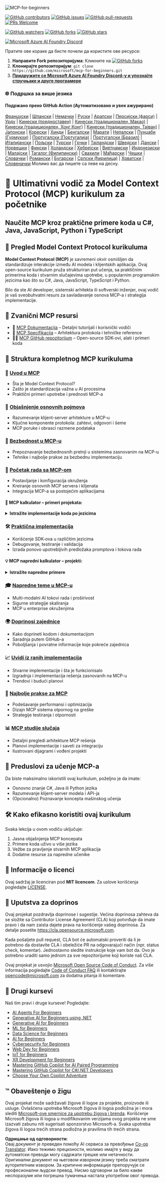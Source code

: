 <!--
CO_OP_TRANSLATOR_METADATA:
{
  "original_hash": "ce7bdf442957a1b4876032fd8ac80617",
  "translation_date": "2025-05-19T11:05:50+00:00",
  "source_file": "README.md",
  "language_code": "sr"
}
-->
![MCP-for-beginners](../../translated_images/mcp-beginners.2ce2b317996369ff66c5b72e25eff9d4288ab2741fc70c0b4e523d1ae1e249fd.sr.png)

[![GitHub contributors](https://img.shields.io/github/contributors/microsoft/mcp-for-beginners.svg)](https://GitHub.com/microsoft/mcp-for-beginners/graphs/contributors)
[![GitHub issues](https://img.shields.io/github/issues/microsoft/mcp-for-beginners.svg)](https://GitHub.com/microsoft/mcp-for-beginners/issues)
[![GitHub pull-requests](https://img.shields.io/github/issues-pr/microsoft/mcp-for-beginners.svg)](https://GitHub.com/microsoft/mcp-for-beginners/pulls)
[![PRs Welcome](https://img.shields.io/badge/PRs-welcome-brightgreen.svg?style=flat-square)](http://makeapullrequest.com)

[![GitHub watchers](https://img.shields.io/github/watchers/microsoft/mcp-for-beginners.svg?style=social&label=Watch)](https://GitHub.com/microsoft/mcp-for-beginners/watchers)
[![GitHub forks](https://img.shields.io/github/forks/microsoft/mcp-for-beginners.svg?style=social&label=Fork)](https://GitHub.com/microsoft/mcp-for-beginners/network)
[![GitHub stars](https://img.shields.io/github/stars/microsoft/mcp-for-beginners?style=social&label=Star)](https://GitHub.com/microsoft/mcp-for-beginners/stargazers)


[![Microsoft Azure AI Foundry Discord](https://dcbadge.vercel.app/api/server/ByRwuEEgH4)](https://discord.com/invite/ByRwuEEgH4)


Пратите ове кораке да бисте почели да користите ове ресурсе:
1. **Направите Fork репозиторијума**: Кликните на [![GitHub forks](https://img.shields.io/github/forks/microsoft/mcp-for-beginners.svg?style=social&label=Fork)](https://GitHub.com/microsoft/mcp-for-beginners/network)
2. **Клонирајте репозиторијум**:   `git clone https://github.com/microsoft/mcp-for-beginners.git`
3. [**Придружите се Microsoft Azure AI Foundry Discord-у и упознајте стручњаке и друге програмере**](https://discord.com/invite/ByRwuEEgH4)


### 🌐 Подршка за више језика

#### Подржано преко GitHub Action (Аутоматизовано и увек ажурирано)
[Француски](../fr/README.md) | [Шпански](../es/README.md) | [Немачки](../de/README.md) | [Руски](../ru/README.md) | [Арапски](../ar/README.md) | [Персијски (фарси)](../fa/README.md) | [Урду](../ur/README.md) | [Кинески (поедноставен)](../zh/README.md) | [Кинески (традиционален, Макао)](../mo/README.md) | [Кинески (традиционален, Хонг Конг)](../hk/README.md) | [Кинески (традиционален, Тајван)](../tw/README.md) | [Јапонски](../ja/README.md) | [Корески](../ko/README.md) | [Хинди](../hi/README.md) | [Бенгалски](../bn/README.md) | [Марати](../mr/README.md) | [Непалски](../ne/README.md) | [Пунџаби (Гурмукхи)](../pa/README.md) | [Португалски (Португалија)](../pt/README.md) | [Португалски (Бразил)](../br/README.md) | [Италијански](../it/README.md) | [Пољски](../pl/README.md) | [Турски](../tr/README.md) | [Грчки](../el/README.md) | [Тајландски](../th/README.md) | [Шведски](../sv/README.md) | [Дански](../da/README.md) | [Норвешки](../no/README.md) | [Фински](../fi/README.md) | [Холандски](../nl/README.md) | [Хебрејски](../he/README.md) | [Виетнамски](../vi/README.md) | [Индонезиски](../id/README.md) | [Малајски](../ms/README.md) | [Тагалог (Филипински)](../tl/README.md) | [Свахили](../sw/README.md) | [Мађарски](../hu/README.md) | [Чешки](../cs/README.md) | [Словачки](../sk/README.md) | [Романски](../ro/README.md) | [Бугарски](../bg/README.md) | [Српски (ћирилица)](./README.md) | [Хрватски](../hr/README.md) | [Словеначки](../sl/README.md) Молимо вас да пишете са леве на десну.
# 🚀 Ultimativni vodič za Model Context Protocol (MCP) kurikulum za početnike

## **Naučite MCP kroz praktične primere koda u C#, Java, JavaScript, Python i TypeScript**

## 🧠 Pregled Model Context Protocol kurikuluma

**Model Context Protocol (MCP)** je savremeni okvir osmišljen da standardizuje interakcije između AI modela i klijentskih aplikacija. Ovaj open-source kurikulum pruža strukturiran put učenja, sa praktičnim primerima koda i stvarnim slučajevima upotrebe, u popularnim programskim jezicima kao što su C#, Java, JavaScript, TypeScript i Python.

Bilo da ste AI developer, sistemski arhitekta ili softverski inženjer, ovaj vodič je vaš sveobuhvatni resurs za savladavanje osnova MCP-a i strategija implementacije.

## 🔗 Zvanični MCP resursi

- 📘 [MCP Dokumentacija](https://modelcontextprotocol.io/) – Detaljni tutorijali i korisnički vodiči  
- 📜 [MCP Specifikacija](https://spec.modelcontextprotocol.io/) – Arhitektura protokola i tehničke reference  
- 🧑‍💻 [MCP GitHub repozitorijum](https://github.com/modelcontextprotocol) – Open-source SDK-ovi, alati i primeri koda  

## 🧭 Struktura kompletnog MCP kurikuluma

### 📌 [Uvod u MCP](./00-Introduction/README.md)

- Šta je Model Context Protocol?  
- Zašto je standardizacija važna u AI procesima  
- Praktični primeri upotrebe i prednosti MCP-a  

### 🧩 [Objašnjenje osnovnih pojmova](./01-CoreConcepts/README.md)

- Razumevanje klijent-server arhitekture u MCP-u  
- Ključne komponente protokola: zahtevi, odgovori i šeme  
- MCP poruke i obrasci razmene podataka  

### 🔐 [Bezbednost u MCP-u](./02-Security/readme.md)

- Prepoznavanje bezbednosnih pretnji u sistemima zasnovanim na MCP-u  
- Tehnike i najbolje prakse za bezbednu implementaciju  

### 🚀 [Početak rada sa MCP-om](./03-GettingStarted/README.md)

- Postavljanje i konfiguracija okruženja  
- Kreiranje osnovnih MCP servera i klijenata  
- Integracija MCP-a sa postojećim aplikacijama  

#### 🧮 MCP kalkulator – primeri projekata:  
<details>
  <summary><strong>Istražite implementacije koda po jezicima</strong></summary>

  - [C# MCP Server primer](./03-GettingStarted/samples/csharp/README.md)  
  - [Java MCP kalkulator](./03-GettingStarted/samples/java/calculator/README.md)  
  - [JavaScript MCP demo](./03-GettingStarted/samples/javascript/README.md)  
  - [Python MCP server](../../03-GettingStarted/samples/python/mcp_calculator_server.py)  
  - [TypeScript MCP primer](./03-GettingStarted/samples/typescript/README.md)  

</details>

### 🛠️ [Praktična implementacija](./04-PracticalImplementation/README.md)

- Korišćenje SDK-ova u različitim jezicima  
- Debugovanje, testiranje i validacija  
- Izrada ponovo upotrebljivih predložaka promptova i tokova rada  

#### 💡 MCP napredni kalkulator – projekti:  
<details>
  <summary><strong>Istražite napredne primere</strong></summary>

  - [Napredni C# primer](./04-PracticalImplementation/samples/csharp/README.md)  
  - [Java Container App primer](./04-PracticalImplementation/samples/java/containerapp/README.md)  
  - [JavaScript napredni primer](./04-PracticalImplementation/samples/javascript/README.md)  
  - [Python složena implementacija](../../04-PracticalImplementation/samples/python/mcp_sample.py)  
  - [TypeScript Container primer](./04-PracticalImplementation/samples/typescript/README.md)  

</details>

### 🎓 [Napredne teme u MCP-u](./05-AdvancedTopics/README.md)

- Multi-modalni AI tokovi rada i proširivost  
- Sigurne strategije skaliranja  
- MCP u enterprise okruženjima  

### 🌍 [Doprinosi zajednice](./06-CommunityContributions/README.md)

- Kako doprineti kodom i dokumentacijom  
- Saradnja putem GitHub-a  
- Poboljšanja i povratne informacije koje pokreće zajednica  

### 📈 [Uvidi iz ranih implementacija](./07-CaseStudies/README.md)

- Stvarne implementacije i šta je funkcionisalo  
- Izgradnja i implementacija rešenja zasnovanih na MCP-u  
- Trendovi i budući planovi  

### 📏 [Najbolje prakse za MCP](./08-BestPractices/README.md)

- Podešavanje performansi i optimizacija  
- Dizajn MCP sistema otpornog na greške  
- Strategije testiranja i otpornosti  

### 📊 [MCP studije slučaja](./09-CaseStudy/Readme.md)

- Detaljni pregledi arhitekture MCP rešenja  
- Planovi implementacije i saveti za integraciju  
- Ilustrovani dijagrami i vođeni projekti  

## 🎯 Preduslovi za učenje MCP-a

Da biste maksimalno iskoristili ovaj kurikulum, poželjno je da imate:

- Osnovno znanje C#, Java ili Python jezika  
- Razumevanje klijent-server modela i API-ja  
- (Opcionalno) Poznavanje koncepta mašinskog učenja  

## 🛠️ Kako efikasno koristiti ovaj kurikulum

Svaka lekcija u ovom vodiču uključuje:

1. Jasna objašnjenja MCP koncepata  
2. Primere koda uživo u više jezika  
3. Vežbe za pravljenje stvarnih MCP aplikacija  
4. Dodatne resurse za napredne učenike  

## 📜 Informacije o licenci

Ovaj sadržaj je licenciran pod **MIT licencom**. Za uslove korišćenja pogledajte [LICENSE](../../LICENSE).

## 🤝 Uputstva za doprinos

Ovaj projekat pozdravlja doprinose i sugestije. Većina doprinosa zahteva da se složite sa Contributor License Agreement (CLA) koji potvrđuje da imate pravo i da nam zaista dajete prava na korišćenje vašeg doprinosa. Za detalje posetite <https://cla.opensource.microsoft.com>.

Kada pošaljete pull request, CLA bot će automatski proveriti da li je potrebno da dostavite CLA i obeležiće PR na odgovarajući način (npr. status check, komentar). Jednostavno sledite instrukcije koje vam bot da. Ovo je potrebno uraditi samo jednom za sve repozitorijume koji koriste naš CLA.

Ovaj projekat je usvojio [Microsoft Open Source Code of Conduct](https://opensource.microsoft.com/codeofconduct/). Za više informacija pogledajte [Code of Conduct FAQ](https://opensource.microsoft.com/codeofconduct/faq/) ili kontaktirajte [opencode@microsoft.com](mailto:opencode@microsoft.com) za dodatna pitanja ili komentare.

## 🎒 Drugi kursevi  
Naš tim pravi i druge kurseve! Pogledajte:

- [AI Agents For Beginners](https://github.com/microsoft/ai-agents-beginners?WT.mc_id=academic-105485-koreyst)  
- [Generative AI for Beginners using .NET](https://github.com/microsoft/Generative-AI-for-beginners-dotnet?WT.mc_id=academic-105485-koreyst)  
- [Generative AI for Beginners](https://github.com/microsoft/generative-ai-for-beginners?WT.mc_id=academic-105485-koreyst)
- [ML for Beginners](https://aka.ms/ml-beginners?WT.mc_id=academic-105485-koreyst)
- [Data Science for Beginners](https://aka.ms/datascience-beginners?WT.mc_id=academic-105485-koreyst)
- [AI for Beginners](https://aka.ms/ai-beginners?WT.mc_id=academic-105485-koreyst)
- [Cybersecurity for Beginners](https://github.com/microsoft/Security-101??WT.mc_id=academic-96948-sayoung)
- [Web Dev for Beginners](https://aka.ms/webdev-beginners?WT.mc_id=academic-105485-koreyst)
- [IoT for Beginners](https://aka.ms/iot-beginners?WT.mc_id=academic-105485-koreyst)
- [XR Development for Beginners](https://github.com/microsoft/xr-development-for-beginners?WT.mc_id=academic-105485-koreyst)
- [Mastering GitHub Copilot for AI Paired Programming](https://aka.ms/GitHubCopilotAI?WT.mc_id=academic-105485-koreyst)
- [Mastering GitHub Copilot for C#/.NET Developers](https://github.com/microsoft/mastering-github-copilot-for-dotnet-csharp-developers?WT.mc_id=academic-105485-koreyst)
- [Choose Your Own Copilot Adventure](https://github.com/microsoft/CopilotAdventures?WT.mc_id=academic-105485-koreyst)


## ™️ Obaveštenje o žigu

Ovaj projekat može sadržavati žigove ili logoe za projekte, proizvode ili usluge. Ovlašćena upotreba Microsoft
žigova ili logoa podložna je i mora slediti
[Microsoft-ove smernice za upotrebu žigova i brenda](https://www.microsoft.com/legal/intellectualproperty/trademarks/usage/general).
Korišćenje Microsoft žigova ili logoa u modifikovanim verzijama ovog projekta ne sme izazvati zabunu niti sugerisati sponzorstvo Microsoft-a.
Svaka upotreba žigova ili logoa trećih strana podložna je pravilima tih trećih strana.

**Одрицање од одговорности**:  
Овај документ је преведен помоћу AI сервиса за превођење [Co-op Translator](https://github.com/Azure/co-op-translator). Иако тежимо прецизности, молимо имајте у виду да аутоматски преводи могу садржати грешке или нетачности. Оригинални документ на његовом изворном језику треба сматрати ауторитетним извором. За критичне информације препоручује се професионални људски превод. Нисмо одговорни за било какве неспоразуме или погрешна тумачења настала употребом овог превода.
